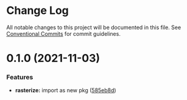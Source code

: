 # Change Log

All notable changes to this project will be documented in this file.
See [Conventional Commits](https://conventionalcommits.org) for commit guidelines.

# 0.1.0 (2021-11-03)


### Features

* **rasterize:** import as new pkg ([585eb8d](https://github.com/thi-ng/umbrella/commit/585eb8d360f0c8603c5890dedf221af3afb5584f))
